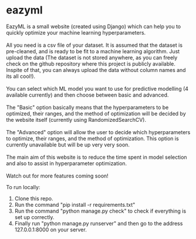 # eazyml
EazyML is a small website (created using Django) which can help you to quickly optimize your machine learning hyperparameters. 
<br>
<br>
All you need is a csv file of your dataset. It is assumed that the dataset is pre-cleaned, and is ready to be fit to a machine learning algorithm. Just upload the data (The dataset is not stored anywhere, as you can freely check on the github repository where this project is publicly available. Inspite of that, you can always upload the data without column names and its all cool!).
<br>
<br>
You can select which ML model you want to use for predictive modelling (4 available currently) and then choose between basic and advanced. 
<br>
<br>
The "Basic" option basically means that the hyperparameters to be optimized, their ranges, and the method of optimization will be decided by the website itself (currently using RandomizedSearchCV). <br>	
The "Advanced" option will allow the user to decide which hyperparameters to optimize, their ranges, and the method of optimization. This option is currently unavailable but will be up very very soon.
<br>
<br>
The main aim of this website is to reduce the time spent in model selection and also to assist in hyperparameter optimization.
<br>
<br>
Watch out for more features coming soon!
		
To run locally:
1. Clone this repo.
2. Run the command "pip install -r requirements.txt"
3. Run the command "python manage.py check" to check if everything is set up correctly.
4. Finally run "python manage.py runserver" and then go to the address 127.0.0.1:8000 on your server.

